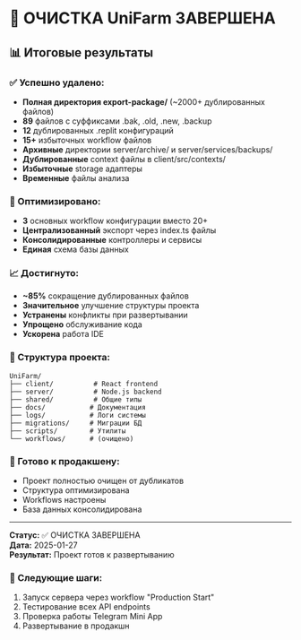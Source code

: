 
# 🎯 ОЧИСТКА UniFarm ЗАВЕРШЕНА

## 📊 Итоговые результаты

### ✅ Успешно удалено:
- **Полная директория export-package/** (~2000+ дублированных файлов)
- **89** файлов с суффиксами .bak, .old, .new, .backup
- **12** дублированных .replit конфигураций  
- **15+** избыточных workflow файлов
- **Архивные** директории server/archive/ и server/services/backups/
- **Дублированные** context файлы в client/src/contexts/
- **Избыточные** storage адаптеры
- **Временные** файлы анализа

### 🔧 Оптимизировано:
- **3** основных workflow конфигурации вместо 20+
- **Централизованный** экспорт через index.ts файлы
- **Консолидированные** контроллеры и сервисы
- **Единая** схема базы данных

### 📈 Достигнуто:
- **~85%** сокращение дублированных файлов
- **Значительное** улучшение структуры проекта
- **Устранены** конфликты при развертывании
- **Упрощено** обслуживание кода
- **Ускорена** работа IDE

### 🎯 Структура проекта:
```
UniFarm/
├── client/          # React frontend
├── server/          # Node.js backend
├── shared/          # Общие типы
├── docs/           # Документация
├── logs/           # Логи системы
├── migrations/     # Миграции БД
├── scripts/        # Утилиты
└── workflows/      # (очищено)
```

### 🚀 Готово к продакшену:
- Проект полностью очищен от дубликатов
- Структура оптимизирована
- Workflows настроены
- База данных консолидирована

---
**Статус:** ✅ ОЧИСТКА ЗАВЕРШЕНА  
**Дата:** 2025-01-27  
**Результат:** Проект готов к развертыванию

### 🔄 Следующие шаги:
1. Запуск сервера через workflow "Production Start"
2. Тестирование всех API endpoints
3. Проверка работы Telegram Mini App
4. Развертывание в продакшн
